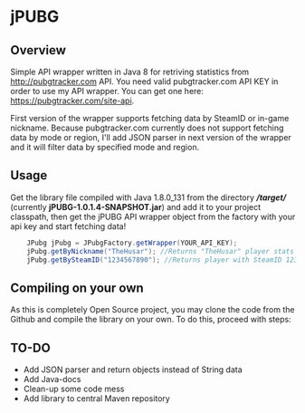 # jPUBG

## Overview

Simple API wrapper written in Java 8 for retriving statistics from http://pubgtracker.com API. 
You need valid pubgtracker.com API KEY in order to use my API wrapper. You can get one here: https://pubgtracker.com/site-api.

First version of the wrapper supports fetching data by SteamID or in-game nickname. 
Because pubgtracker.com currently does not support fetching data by mode or region, I'll add JSON parser in next version
of the wrapper and it will filter data by specified mode and region.

## Usage

Get the library file compiled with Java 1.8.0_131 from the directory ***/target/*** (currently **jPUBG-1.0.1.4-SNAPSHOT.jar**) and add it to your project classpath, then get the jPUBG API wrapper object from the factory with your api key and start fetching data! 

```java
    JPubg jPubg = JPubgFactory.getWrapper(YOUR_API_KEY);
    jPubg.getByNickname("TheHusar"); //Returns "TheHusar" player stats in string JSON format
    jPubg.getBySteamID("1234567890"); //Returns player with SteamID 1234567890 stats in string JSON format
```

## Compiling on your own

As this is completely Open Source project, you may clone the code from the Github and compile the library on your own. To do this, proceed with steps: 






## TO-DO

- Add JSON parser and return objects instead of String data
- Add Java-docs
- Clean-up some code mess
- Add library to central Maven repository
